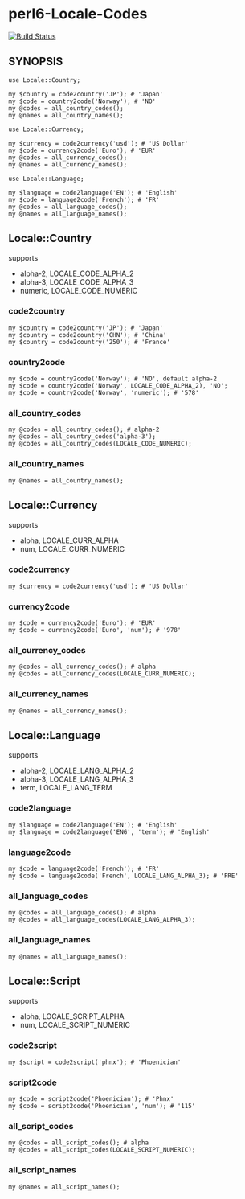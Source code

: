 # perl6-Locale-Codes

[![Build Status](https://travis-ci.org/fayland/perl6-Locale-Codes.svg?branch=master)](https://travis-ci.org/fayland/perl6-Locale-Codes)

## SYNOPSIS

```
use Locale::Country;

my $country = code2country('JP'); # 'Japan'
my $code = country2code('Norway'); # 'NO'
my @codes = all_country_codes();
my @names = all_country_names();

use Locale::Currency;

my $currency = code2currency('usd'); # 'US Dollar'
my $code = currency2code('Euro'); # 'EUR'
my @codes = all_currency_codes();
my @names = all_currency_names();

use Locale::Language;

my $language = code2language('EN'); # 'English'
my $code = language2code('French'); # 'FR'
my @codes = all_language_codes();
my @names = all_language_names();
```

## Locale::Country

supports

 * alpha-2, LOCALE_CODE_ALPHA_2
 * alpha-3, LOCALE_CODE_ALPHA_3
 * numeric, LOCALE_CODE_NUMERIC

### code2country

```
my $country = code2country('JP'); # 'Japan'
my $country = code2country('CHN'); # 'China'
my $country = code2country('250'); # 'France'
```

### country2code

```
my $code = country2code('Norway'); # 'NO', default alpha-2
my $code = country2code('Norway', LOCALE_CODE_ALPHA_2), 'NO';
my $code = country2code('Norway', 'numeric'); # '578'
```

### all_country_codes

```
my @codes = all_country_codes(); # alpha-2
my @codes = all_country_codes('alpha-3');
my @codes = all_country_codes(LOCALE_CODE_NUMERIC);
```

### all_country_names

```
my @names = all_country_names();
```

## Locale::Currency

supports

 * alpha, LOCALE_CURR_ALPHA
 * num, LOCALE_CURR_NUMERIC

### code2currency

```
my $currency = code2currency('usd'); # 'US Dollar'
```

### currency2code

```
my $code = currency2code('Euro'); # 'EUR'
my $code = currency2code('Euro', 'num'); # '978'
```

### all_currency_codes

```
my @codes = all_currency_codes(); # alpha
my @codes = all_currency_codes(LOCALE_CURR_NUMERIC);
```

### all_currency_names

```
my @names = all_currency_names();
```

## Locale::Language

supports

 * alpha-2, LOCALE_LANG_ALPHA_2
 * alpha-3, LOCALE_LANG_ALPHA_3
 * term, LOCALE_LANG_TERM

### code2language

```
my $language = code2language('EN'); # 'English'
my $language = code2language('ENG', 'term'); # 'English'
```

### language2code

```
my $code = language2code('French'); # 'FR'
my $code = language2code('French', LOCALE_LANG_ALPHA_3); # 'FRE'
```

### all_language_codes

```
my @codes = all_language_codes(); # alpha
my @codes = all_language_codes(LOCALE_LANG_ALPHA_3);
```

### all_language_names

```
my @names = all_language_names();
```

## Locale::Script

supports

 * alpha, LOCALE_SCRIPT_ALPHA
 * num, LOCALE_SCRIPT_NUMERIC

### code2script

```
my $script = code2script('phnx'); # 'Phoenician'
```

### script2code

```
my $code = script2code('Phoenician'); # 'Phnx'
my $code = script2code('Phoenician', 'num'); # '115'
```

### all_script_codes

```
my @codes = all_script_codes(); # alpha
my @codes = all_script_codes(LOCALE_SCRIPT_NUMERIC);
```

### all_script_names

```
my @names = all_script_names();
```